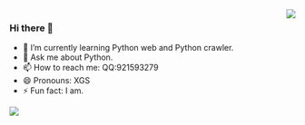 <img align="right" src="https://github-readme-stats-wine-delta-32.vercel.app/api?username=XGSClear7&count_private=true&show_icons=true&theme=graywhite">

### Hi there 👋

[comment]: <> (- 🔭 I’m currently working on ...)

[comment]: <> (- 👯 I’m looking to collaborate on ...)

[comment]: <> (- 🤔 I’m looking for help with ...)
- 🌱 I’m currently learning Python web and Python crawler.
- 💬 Ask me about Python.
- 📫 How to reach me: QQ:921593279
- 😄 Pronouns: XGS
- ⚡ Fun fact: I am.

<img align="bottom" src="https://github-readme-stats-wine-delta-32.vercel.app/api/top-langs?username=XGSClear7">
